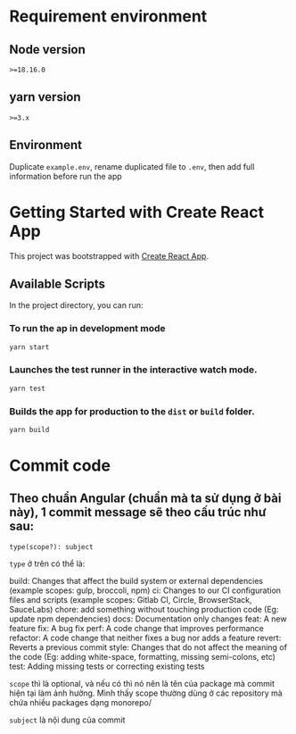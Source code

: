 # Requirement environment

## Node version
`>=18.16.0`

## yarn version
`>=3.x`

## Environment
Duplicate `example.env`, rename duplicated file to `.env`, then add full information before run the app

# Getting Started with Create React App

This project was bootstrapped with [Create React App](https://github.com/facebook/create-react-app).

## Available Scripts

In the project directory, you can run:

### To run the ap in development mode
```bash
yarn start
```

### Launches the test runner in the interactive watch mode.
```bash
yarn test
```

### Builds the app for production to the `dist` or `build` folder.
```bash
yarn build
```

# Commit code
## Theo chuẩn Angular (chuẩn mà ta sử dụng ở bài này), 1 commit message sẽ theo cấu trúc như sau:

`type(scope?): subject`

`type` ở trên có thể là:

build: Changes that affect the build system or external dependencies (example scopes: gulp, broccoli, npm)
ci: Changes to our CI configuration files and scripts (example scopes: Gitlab CI, Circle, BrowserStack, SauceLabs)
chore: add something without touching production code (Eg: update npm dependencies)
docs: Documentation only changes
feat: A new feature
fix: A bug fix
perf: A code change that improves performance
refactor: A code change that neither fixes a bug nor adds a feature
revert: Reverts a previous commit
style: Changes that do not affect the meaning of the code (Eg: adding white-space, formatting, missing semi-colons, etc)
test: Adding missing tests or correcting existing tests

`scope` thì là optional, và nếu có thì nó nên là tên của package mà commit hiện tại làm ảnh hưởng. Mình thấy scope thường dùng ở các repository mà chứa nhiều packages dạng monorepo/

`subject` là nội dung của commit

